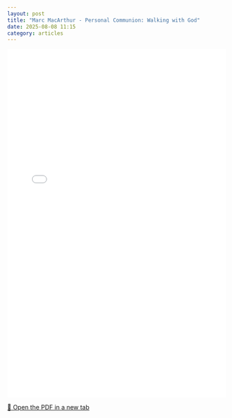 ```yaml
---
layout: post
title: "Marc MacArthur - Personal Communion: Walking with God"
date: 2025-08-08 11:15
category: articles
---
```


<iframe 
    src="{{ '/assets/articles/Marc-MacArthur-Personal-Communion-Walking-with-God.pdf' | relative_url }}" 
    width="100%" 
    height="800px" 
    style="border: none;">
</iframe>

<p>
    <a href="{{ '/assets/articles/Marc-MacArthur-Personal-Communion-Walking-with-God.pdf' | relative_url }}" target="_blank">
        📄 Open the PDF in a new tab
    </a>
</p>
